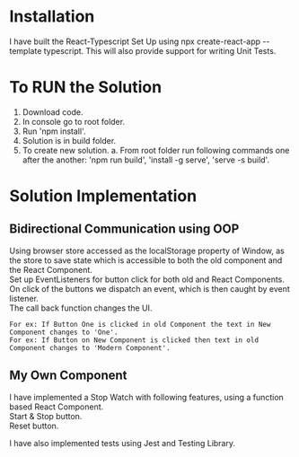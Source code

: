 # Installation
I have built the React-Typescript Set Up using npx create-react-app --template typescript. This will also provide support for writing Unit Tests.

# To RUN the Solution
1. Download code.
2. In console go to root folder.
3. Run 'npm install'.
4. Solution is in build folder.
5. To create new solution.
a. From root folder run following commands one after the another: 'npm run build', 'install -g serve', 'serve -s build'.

# Solution Implementation
## Bidirectional Communication using OOP
Using browser store accessed as the localStorage property of Window, as the store to save state which is accessible to both the old component and the React Component.\
Set up EventListeners for button click for both old and React Components.\
On click of the buttons we dispatch an event, which is then caught by event listener.\
The call back function changes the UI.

    For ex: If Button One is clicked in old Component the text in New Component changes to 'One'.
    For ex: If Button on New Component is clicked then text in old Component changes to 'Modern Component'.

## My Own Component
I have implemented a Stop Watch with following features, using a function based React Component.\
    Start & Stop button.\
    Reset button.

I have also implemented tests using Jest and Testing Library.

